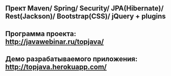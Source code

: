 Прект Maven/ Spring/ Security/ JPA(Hibernate)/ Rest(Jackson)/ Bootstrap(CSS)/ jQuery + plugins
-----------------------------

Программа проекта: http://javawebinar.ru/topjava/
----------------------------------
Демо разрабатываемого приложения: http://topjava.herokuapp.com/
-------------------------------
